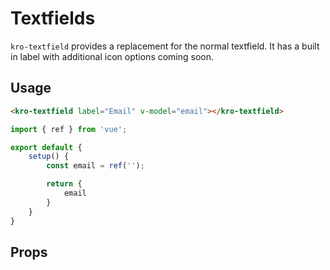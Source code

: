 # Textfields
`kro-textfield` provides a replacement for the normal textfield. It has a built in label with additional icon options coming soon.

## Usage

<docs-textfield-demo></docs-textfield-demo>

```html
<kro-textfield label="Email" v-model="email"></kro-textfield>
```

```ts
import { ref } from 'vue';

export default {
    setup() {
        const email = ref('');

        return {
            email
        }
    }
}
```

## Props
<app-prop-definition name="label" type="String" value="undefined" description="Textfield label"></app-prop-definition>
<app-prop-definition name="type" type="String" value="text" description="The type for the textfield input"></app-prop-definition>
<app-prop-definition name="required" type="Boolean" value="false" description="Sets the textfield required value"></app-prop-definition>
<app-prop-definition name="multiline" type="Boolean" value="false" description="Turns the textfield into a textarea. COMING SOON"></app-prop-definition>
<app-prop-definition name="readonly" type="Boolean" value="false" description="Makes the textfield readonly"></app-prop-definition>
<app-prop-definition name="autofocus" type="Boolean" value="false" description="If true, the textfield will autofocus when created."></app-prop-definition>
<app-prop-definition name="min" type="Number" value="undefined" description="The minimum value the input can be if the input is a number"></app-prop-definition>
<app-prop-definition name="max" type="Number" value="undefined" description="The maximum value the input can be if the input is a number"></app-prop-definition>
<app-prop-definition name="maxlength" type="Number" value="undefined" description="The maximum length of the input string"></app-prop-definition>
<app-prop-definition name="id" type="String" value="undefined" description="The id of the textfield"></app-prop-definition>
<app-prop-definition name="name" type="String" value="undefined" description="The name of the textfield input"></app-prop-definition>
